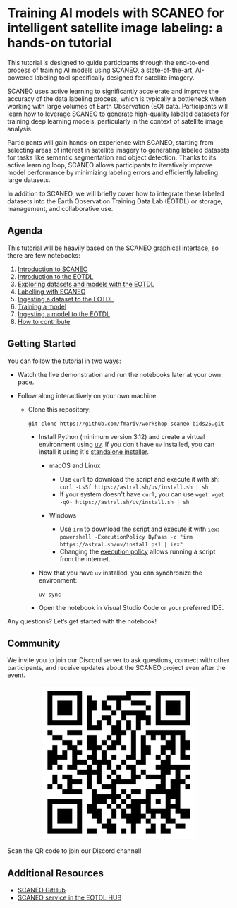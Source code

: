 # Training AI models with SCANEO for intelligent satellite image labeling: a hands-on tutorial

This tutorial is designed to guide participants through the end-to-end process of training AI models using SCANEO, a state-of-the-art, AI-powered labeling tool specifically designed for satellite imagery.

SCANEO uses active learning to significantly accelerate and improve the accuracy of the data labeling process, which is typically a bottleneck when working with large volumes of Earth Observation (EO) data. Participants will learn how to leverage SCANEO to generate high-quality labeled datasets for training deep learning models, particularly in the context of satellite image analysis.

Participants will gain hands-on experience with SCANEO, starting from selecting areas of interest in satellite imagery to generating labeled datasets for tasks like semantic segmentation and object detection. Thanks to its active learning loop, SCANEO allows participants to iteratively improve model performance by minimizing labeling errors and efficiently labeling large datasets.

In addition to SCANEO, we will briefly cover how to integrate these labeled datasets into the Earth Observation Training Data Lab (EOTDL) or storage, management, and collaborative use.

## Agenda

This tutorial will be heavily based on the SCANEO graphical interface, so there are few notebooks:

1. [Introduction to SCANEO](01_scaneo.ipynb)
2. [Introduction to the EOTDL](02_eotdl.ipynb)
3. [Exploring datasets and models with the EOTDL](03_exploring.ipynb)
4. [Labelling with SCANEO](04_scaneo_labelling.ipynb)
5. [Ingesting a dataset to the EOTDL](05_ingesting_dataset.ipynb)
6. [Training a model](06_training.ipynb)
7. [Ingesting a model to the EOTDL](07_ingesting_models.ipynb)
8. [How to contribute](02_contributing.ipynb)

## Getting Started

You can follow the tutorial in two ways:

- Watch the live demonstration and run the notebooks later at your own pace.

- Follow along interactively on your own machine:

  - Clone this repository:

    `git clone https://github.com/fmariv/workshop-scaneo-bids25.git`

    - Install Python (minimum version 3.12) and create a virtual environment using [uv](https://docs.astral.sh/uv/). If you don't have `uv` installed, you can install it using it's [standalone installer](https://docs.astral.sh/uv/getting-started/installation/#installation-methods).

      - macOS and Linux

        - Use `curl` to download the script and execute it with sh:
          `curl -LsSf https://astral.sh/uv/install.sh | sh`
        - If your system doesn't have `curl`, you can use `wget`:
          `wget -qO- https://astral.sh/uv/install.sh | sh`

      - Windows
        - Use `irm` to download the script and execute it with `iex`:
          `powershell -ExecutionPolicy ByPass -c "irm https://astral.sh/uv/install.ps1 | iex"`
        - Changing the [execution policy](https://learn.microsoft.com/en-us/powershell/module/microsoft.powershell.core/about/about_execution_policies?view=powershell-7.4#powershell-execution-policies) allows running a script from the internet.

    - Now that you have `uv` installed, you can synchronize the environment:

      `uv sync`

    - Open the notebook in Visual Studio Code or your preferred IDE.

Any questions? Let’s get started with the notebook!

## Community

We invite you to join our Discord server to ask questions, connect with other participants, and receive updates about the SCANEO project even after the event.

<div style="text-align: center;"> <img src="images/discord-qr.png" width=350> </div>

Scan the QR code to join our Discord channel!

## Additional Resources

- [SCANEO GitHub](https://github.com/earthpulse/scaneo)
- [SCANEO service in the EOTDL HUB](https://hub.api.eotdl.com/services/eoxhub-gateway/eotdl/scaneo/)
